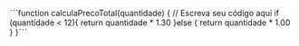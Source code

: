 ˋˋˋfunction calculaPrecoTotal(quantidade) {
  // Escreva seu código aqui
   if (quantidade < 12){
    return quantidade * 1.30
  }else {
    return quantidade * 1.00
  }
}ˋˋˋ